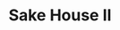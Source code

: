 ---
layout: place
title: Sake House II
permalink: /florida/panama-city-beach/sake-house-ii.html
stateAbbr: FL
stateName: Florida
cityName: Panama City Beach
seo:
  type: restaurant
  links: >-
    https://www.smorefood.com/order-online/sake-house-ii-panama-city-beach-32408-h28yoht0?utm_source=gmb&utm_medium=website
place_id: ChIJSU0SQASGk4gR_5XM4nbqlK8
photos:
  - name: >-
      places/ChIJSU0SQASGk4gR_5XM4nbqlK8/photos/AeeoHcJxeONy1ARE31mxZWsxnrfzv6X5VlHq5WEJrS31xdV6pFYzp9lzmYvY5KUK6SNrVdmUYgzTyg898rNmWEkgfw4oSMDVqvro09MywXKNlp7KW7yIs2aVg_ldX5e8D00deKQ_Y4tdZqvJcOMY7ez2wxOX0mXxDSZZGz5Fnb3OWlHaOGt3CGqwYb2nmr4BoF4PMhzz6RQ4RL1PekgmvN-moA3EgA-wF8EpSA__SIeUXp-SrmvbWOppZ97eXylkTiGVyNQRQuzsMutpeFyrLybi7YGrXK0URYJer7xbFao3dVnODw-hIzDaRjhDqxI7DU6rbCmvGlmwKhl-wMgDPFRtrM8qB8Us5IPxuAlDaTWiL6gUmszYY7pP3Uq72wHRg_6BFVtc0AguEnKVskinn71wJyJPRk1nFmUgUraGfDgI28bdDg
    widthPx: 1932
    heightPx: 2576
    authorAttributions:
      - displayName: Richard Kiefl
        uri: https://maps.google.com/maps/contrib/108287941463956135519
        photoUri: >-
          https://lh3.googleusercontent.com/a/ACg8ocJT_VMK9zzN1y9sWrVTDYjRo_hELrlKvcScQMfFiuWg1GQ9qBs=s100-p-k-no-mo
    flagContentUri: >-
      https://www.google.com/local/imagery/report/?cb_client=maps_api_places.places_api&image_key=!1e10!2sCIHM0ogKEICAgIDklOGgFg&hl=en-US
    googleMapsUri: >-
      https://www.google.com/maps/place//data=!3m4!1e2!3m2!1sCIHM0ogKEICAgIDklOGgFg!2e10!4m2!3m1!1s0x8893860440124d49:0xaf94ea76e2cc95ff
  - name: >-
      places/ChIJSU0SQASGk4gR_5XM4nbqlK8/photos/AeeoHcKrXEFsvMhH2FIZB_fLUHG7LzBG1YIAOTgSpuVkCDqHJgbaIx_rkGLeH38uxsOLxPltECLpsf8Zz51eORomkoD2Myo8NaG1TuMcgax_KwpH_fledYVU2DpqJ34xDPEcBKztqIQRbZFvBmkR_SCzn9j8U8S3a8WkZnkBGrhdDJBg797yHbpelBm6sEzG6ksfGFdAuhMFnX_kGaqHKZLblk1BLHKPV711kCCAkLGlAwEw_03do2ogL_OJqg4nQoTXoo3a8H0YJr3h5rx9un9KAir9movw-Mp8be5HTpATAwv4CAQAYlKvvJEn5cWMfRI6b0v4NRBDWY2WfG_5LxlGS8V7251m4UhZaastHMjs-Q93OyxmCLVWScebJiHXT9Y2oE5O8B7YAunEf9xe9rrN3lu3dFOvjMSzeom8h_c9P5QVzw
    widthPx: 4032
    heightPx: 1908
    authorAttributions:
      - displayName: X
        uri: https://maps.google.com/maps/contrib/108476099936852852520
        photoUri: >-
          https://lh3.googleusercontent.com/a-/ALV-UjU3CmzuoBBa4WiuDfl7j-3QHwblJcYK_XIiH5yXFqH25rwO5h1rWA=s100-p-k-no-mo
    flagContentUri: >-
      https://www.google.com/local/imagery/report/?cb_client=maps_api_places.places_api&image_key=!1e10!2sCIHM0ogKEICAgICK5rG4eA&hl=en-US
    googleMapsUri: >-
      https://www.google.com/maps/place//data=!3m4!1e2!3m2!1sCIHM0ogKEICAgICK5rG4eA!2e10!4m2!3m1!1s0x8893860440124d49:0xaf94ea76e2cc95ff
  - name: >-
      places/ChIJSU0SQASGk4gR_5XM4nbqlK8/photos/AeeoHcIHVRf1w1DnpGOGS9NSSRrTvDhzodz0ArRxoF0_at40ZXfRixMcIKeB0K2YjA4kzMce_qyncEzcjP98Zjnw76VV0dKU9Uwx1mE_tGkfVuvi56-xI6YQBmKgBPfobHKsffh5mzc8MLw7OnCh51MaPiHHFw2IrDKmrTTuzWldp3kPA8QsgIcrbIsEH41nRvyDSpebf4E2RhsItHX6GFSlfTfuDtHgcCYK0ffN2N5cRyw14xSoVI6EjoCWmwk0H6qx-0lxKBTBIwXkfNuD8ivnMMesgfmEsOdePr01A3G1H4gT2eZC6xq--PbJiVJQP0xL3QCoWlq-xQcDBfLK2NCuyY2eUCDE2VU-TIKvk5c8xSQItf4HpIkW5G7HsKlOKSXt2C4gSsfPuonG5W6gDtJALQ677aN-9AxUMI7gD_TdLJk
    widthPx: 3072
    heightPx: 4080
    authorAttributions:
      - displayName: John Levins
        uri: https://maps.google.com/maps/contrib/111263945355361326668
        photoUri: >-
          https://lh3.googleusercontent.com/a-/ALV-UjXTqPzbZELUvG7nD5I1ewqiXCTF1E1kBeiWNrIADH0sRcFvssmhkw=s100-p-k-no-mo
    flagContentUri: >-
      https://www.google.com/local/imagery/report/?cb_client=maps_api_places.places_api&image_key=!1e10!2sCIHM0ogKEICAgICTv_LCdg&hl=en-US
    googleMapsUri: >-
      https://www.google.com/maps/place//data=!3m4!1e2!3m2!1sCIHM0ogKEICAgICTv_LCdg!2e10!4m2!3m1!1s0x8893860440124d49:0xaf94ea76e2cc95ff
  - name: >-
      places/ChIJSU0SQASGk4gR_5XM4nbqlK8/photos/AeeoHcJgNTIArZ2Ai9oKf1NyEhsh-W50o0pd8BmSUjecNb4RhFYuzJqyPzGDw8XFmzy91SE4dg89o6oDPHfblSUVMe3Sk9Mvm3XoOOzC_gALThfGL51cBYOifJWviVMWtGtHta2wlUGm5kYkXcIbOeJ1-WYxeYZBTSGuGBsmnx849pMr1U2eNtmyc5yg9dAeMbYzg--n7Qk2j3hGO56jsAWUoBR56YMEKudN-SUiIlk-Kc7z_8rX7Y4PuTTZfZlc21MwpetXN1-9_1pgOUZVrLrwdgFq7ppfnt2YomAc988AJZvi8S1bbPAWsUMGsDoj2GWDVNL0s9WJqGdDGqC8zx9AneBR_riuCy2qwuRMlq9fM9bTUbzwBlW8uOUwmyPc3hRZCh9v53rrzUShwIjghLOdknLxAeffUlq93RA15XBuldnww5nA
    widthPx: 3072
    heightPx: 4080
    authorAttributions:
      - displayName: John Levins
        uri: https://maps.google.com/maps/contrib/111263945355361326668
        photoUri: >-
          https://lh3.googleusercontent.com/a-/ALV-UjXTqPzbZELUvG7nD5I1ewqiXCTF1E1kBeiWNrIADH0sRcFvssmhkw=s100-p-k-no-mo
    flagContentUri: >-
      https://www.google.com/local/imagery/report/?cb_client=maps_api_places.places_api&image_key=!1e10!2sCIHM0ogKEICAgICTv_KslAE&hl=en-US
    googleMapsUri: >-
      https://www.google.com/maps/place//data=!3m4!1e2!3m2!1sCIHM0ogKEICAgICTv_KslAE!2e10!4m2!3m1!1s0x8893860440124d49:0xaf94ea76e2cc95ff
  - name: >-
      places/ChIJSU0SQASGk4gR_5XM4nbqlK8/photos/AeeoHcKW6dpZMeS5b8OYaZsp9yk6RIYPgBpW59_1mctRKG9-5hwfpWJg7TtVqsV-wIL1oeoRcxXB7vt9uK3jEiuBPdMY74tGQSwMqsZaz6HY8gCVIr3Z9LEfEdAWVCC7o6Mf9ZMYJyeAHxR-TeEn6reiPVbSTO3gTk5iRuS_ztn0L3u6FhCco-Q_K_EiWg9jk5qlsEJrVQkKmARXOXgd3WMFdTRKe91AdbU24ZoZEYaJ91ntYRDApHNhKUBLWL5HcIICoifKdUMMW8OVnYka30TOMENdBW9Thu8hhDD1V9SG8NvrVH-qqNvhLNJc6GKkxuhMTjlyatfgO5k6UVe9YdRzKuNcjJDGxiJs7G8qnMmApcJnOd8gb1E_BS_xM9Kgjv3Rpy3MVCj-7DvdIdmRnXqhdB0eukmTepXvDXa7ucneoBMz_K2Y
    widthPx: 4030
    heightPx: 3023
    authorAttributions:
      - displayName: Jacques Novoa
        uri: https://maps.google.com/maps/contrib/115563380543084943027
        photoUri: >-
          https://lh3.googleusercontent.com/a/ACg8ocL22pI6TkpasD-6vD3jbFnYyH1zmYqTxJlqD14HTIXX5YscNw=s100-p-k-no-mo
    flagContentUri: >-
      https://www.google.com/local/imagery/report/?cb_client=maps_api_places.places_api&image_key=!1e10!2sCIHM0ogKEICAgICpwfLPuwE&hl=en-US
    googleMapsUri: >-
      https://www.google.com/maps/place//data=!3m4!1e2!3m2!1sCIHM0ogKEICAgICpwfLPuwE!2e10!4m2!3m1!1s0x8893860440124d49:0xaf94ea76e2cc95ff
  - name: >-
      places/ChIJSU0SQASGk4gR_5XM4nbqlK8/photos/AeeoHcIZzgh5z_Iri2y77jr7Q3lkWqXQWYSL7Cuoh4EgUh_2ohi8mV4w3cumvI6w4ttDQqs1Tu7OmBT_eOfvqnwj0B6l82uM6gJ1fXWTj_ZHZImMkWIAasFhf6JQ0Tn8zDMQGyhEdTb6Iyy1W3CsGAHtRkFektjXial0WzfygEhhGyHg0VNH8Od9hNyZXzX6iDxsIlOEbkmgSBhttaI2djrMymPyO7-uGDjbV3PggzMBd9s5RAmiTCZaWH5bRShmOE6u7nPyIrx-_-g0eqNutNux7btMDZCIIu9AWuFuueWbg_xbXKHJ_btbiUNJkMrmXVuE8zRpPrNmIEuZyVjTJ5UYpsEoh4Snb9tvSTaTSZW4FtCidMmZ2ObNfzuj_7PCjVZ-fTmQfoDG0nPYlOD5QcJ7mWrHa-hjfuKWaPww7pGzaisJx8fq
    widthPx: 4032
    heightPx: 3024
    authorAttributions:
      - displayName: Jane R
        uri: https://maps.google.com/maps/contrib/104015141538248898667
        photoUri: >-
          https://lh3.googleusercontent.com/a-/ALV-UjUsu2XICNT9LgFLmYNnjiDABTI1y-VvVOO2gSg0EP7i1AjOECrdtQ=s100-p-k-no-mo
    flagContentUri: >-
      https://www.google.com/local/imagery/report/?cb_client=maps_api_places.places_api&image_key=!1e10!2sCIHM0ogKEICAgICuwbbysgE&hl=en-US
    googleMapsUri: >-
      https://www.google.com/maps/place//data=!3m4!1e2!3m2!1sCIHM0ogKEICAgICuwbbysgE!2e10!4m2!3m1!1s0x8893860440124d49:0xaf94ea76e2cc95ff
  - name: >-
      places/ChIJSU0SQASGk4gR_5XM4nbqlK8/photos/AeeoHcJTEy_1UVvHZz4K74IDvJ4Yk1NNzoMCpbrVcBlJCxcGu07wKoiaN-KiCDozfKiGyX2DSO0X_RQVmAtm5WvyyuhuEWfCmh67KSVM7_-3F5rMqhy0ZOnwERKD-viT9iC2k9bf0srPvv2YVPIZl_4GRBFp1zLo1fY_ZXGUHRRz958mWDE27SetFjPJQP7jAYTuI96KmhTCDiG1SWX5JLGanacqzyAjYe4iS7Ou-VEMPjvdVkpfJP1dqmRorFl8z1tGYRG06Wi5-sT_WtYmc94dXmGR-4sdUSGQFHm-Pitz_fgdn8tIQwgctqt5iseJnD5rDMEq-vOw27KxYvmm22QgmQpvT9ZiaKz7MDqcYcZEgtXWT0tlV2v5jzP6FXkO63t76jOE647bAicLbbwoSU5QWDLWMc9z165njFEYP0QLnNw
    widthPx: 2909
    heightPx: 3697
    authorAttributions:
      - displayName: John Levins
        uri: https://maps.google.com/maps/contrib/111263945355361326668
        photoUri: >-
          https://lh3.googleusercontent.com/a-/ALV-UjXTqPzbZELUvG7nD5I1ewqiXCTF1E1kBeiWNrIADH0sRcFvssmhkw=s100-p-k-no-mo
    flagContentUri: >-
      https://www.google.com/local/imagery/report/?cb_client=maps_api_places.places_api&image_key=!1e10!2sCIHM0ogKEICAgICJydrNaA&hl=en-US
    googleMapsUri: >-
      https://www.google.com/maps/place//data=!3m4!1e2!3m2!1sCIHM0ogKEICAgICJydrNaA!2e10!4m2!3m1!1s0x8893860440124d49:0xaf94ea76e2cc95ff
  - name: >-
      places/ChIJSU0SQASGk4gR_5XM4nbqlK8/photos/AeeoHcKFFAi7SCQ7_lkRoEUfXqLpohsPVOn91a5COcZGRGlCboBEmAdi3uCzkZ9_JR_1aDPeBM-Q-15TLTHaofOgagb9bUQSJZo18G_l3Ym4cuIyo--t-FjHlSdY8qWZtFAlqQ3SD0o9qdBUZbSd-M3_o7qJiNJxUavFe7dHAr35DDq--tvleajd7_NgavsEDIiVb4VR0A8dKV2-uujGZDMqEcp-vzABUa4DZfVxz9rH9xF8SsApRAVvJSvv7pP1-THD43wbHeoVd6dUkoIXq_AdCkhD958r_tajgB_BMINboYA6gJ-wzA_hRaC5asIo5V9gne1KghK24R1E-x75c4p-FdoCPY4IBkw4WqsnqWmHl2c18XlE2ZIaKSvLauJEnYvk1sMNRZPVZAyXDlPjexO21QML_NRKq_rtYaSbjmLmBEiUhA
    widthPx: 4032
    heightPx: 3024
    authorAttributions:
      - displayName: Mark Santillo
        uri: https://maps.google.com/maps/contrib/105650374694278506400
        photoUri: >-
          https://lh3.googleusercontent.com/a-/ALV-UjXf-XlP1WV7wEJ7BhN12-TDxcs8Wz44PNxUb3czjJlqNwEquvKW=s100-p-k-no-mo
    flagContentUri: >-
      https://www.google.com/local/imagery/report/?cb_client=maps_api_places.places_api&image_key=!1e10!2sCIHM0ogKEICAgIC4z_HZOg&hl=en-US
    googleMapsUri: >-
      https://www.google.com/maps/place//data=!3m4!1e2!3m2!1sCIHM0ogKEICAgIC4z_HZOg!2e10!4m2!3m1!1s0x8893860440124d49:0xaf94ea76e2cc95ff
  - name: >-
      places/ChIJSU0SQASGk4gR_5XM4nbqlK8/photos/AeeoHcJGu6-3OQ9aFZyeCs9BPBHf4ABfHquOMPlN1AJqlwwnaRj_pSP_CxLAVzkebQw495ZEHkeXjW6ocHj3fCrwtUY08KnXEd1AGVtgbvlZ7HaBw597V4grA-ETVDne724ZLHd8PmLw6wEE2iCQlfjzDBmaLgDSNde9PBOLNDmJUlDoaj4O7sImfZThsB7m_tncG1-A6rAwk_CzwowYKjeIac2VVKHse_k5AxZa3QrokOP1FQdcxQt5hrfYt2Ooq-DqSyd_IhDjald0Oy0dQBtV_pnfsJox6z_GtPbJK5qq239VSKdV_TO0Q0PEOZrI6BFz_B82J4b5tcjGVOY_oWlcOJ7qHDcRRVE_y-bU-S6j03E5RlR45sxVSkCrjZXOzmAC0ZEjCASaijuTwhFPB11hlsMvgx7Z7WfeZCOKNRSKOaJ5HDyP
    widthPx: 2576
    heightPx: 1932
    authorAttributions:
      - displayName: Arthur Keith (ArtieChoke)
        uri: https://maps.google.com/maps/contrib/113502806582049697217
        photoUri: >-
          https://lh3.googleusercontent.com/a-/ALV-UjXHwnEzukTA8eg146BKZEnbvPdPEfwIKXLhLRuUxoT1LRaB0okqJw=s100-p-k-no-mo
    flagContentUri: >-
      https://www.google.com/local/imagery/report/?cb_client=maps_api_places.places_api&image_key=!1e10!2sCIHM0ogKEICAgID24LOv_wE&hl=en-US
    googleMapsUri: >-
      https://www.google.com/maps/place//data=!3m4!1e2!3m2!1sCIHM0ogKEICAgID24LOv_wE!2e10!4m2!3m1!1s0x8893860440124d49:0xaf94ea76e2cc95ff
  - name: >-
      places/ChIJSU0SQASGk4gR_5XM4nbqlK8/photos/AeeoHcIdQzjXd4qdYDDHBk1smd8jlnelQrjRGb4y-WAneI4uk34EDDNBjHaEjauPd0p-A7kR3RwydgiIW_5KI-M9o3IqISkS6fxgsk7xQpNEcXFuB5ufmzn7IcuSySTanvum0Pd4FiA6bUzEYKEdgb24ZcE2kNhENlFO_G3gJUFQzuQ5S8EW3wRFM0hj0Skp-rLTBinSAiSdIlgcD9c3Bi2ePrPApHS4Hq_Q2QDnOfElPhmddwKulrXd2CY2iv6PD6LN0gTSVrXvdQH21wosD5lk3W-yjaRheyIvci7o9FbdhZ_yHjWHHyRekLVrvuvDqgFQQYbXgoErCCQWOr0KwDjMeR5VsaivRGefxVrAjqSIXpsNk54XdB4yIpW0DokfHG2vEoD52Oh-K6Np62QufFawh5ocI6N5S59KwMri6gRnFmg
    widthPx: 3024
    heightPx: 4032
    authorAttributions:
      - displayName: Jane R
        uri: https://maps.google.com/maps/contrib/104015141538248898667
        photoUri: >-
          https://lh3.googleusercontent.com/a-/ALV-UjUsu2XICNT9LgFLmYNnjiDABTI1y-VvVOO2gSg0EP7i1AjOECrdtQ=s100-p-k-no-mo
    flagContentUri: >-
      https://www.google.com/local/imagery/report/?cb_client=maps_api_places.places_api&image_key=!1e10!2sCIHM0ogKEICAgICuwbbyMg&hl=en-US
    googleMapsUri: >-
      https://www.google.com/maps/place//data=!3m4!1e2!3m2!1sCIHM0ogKEICAgICuwbbyMg!2e10!4m2!3m1!1s0x8893860440124d49:0xaf94ea76e2cc95ff
address: '1012 Thomas Dr #7444, Panama City Beach, FL 32408, USA'
street: '1012 Thomas Dr #7444'
city: Panama City Beach
state: FL
zip: '32408'
country: USA
neighborhood: Coastal Palms Commercial
latitude: '30.175597'
longitude: '-85.760571'
accessibility_options:
  wheelchairAccessibleParking: true
  wheelchairAccessibleEntrance: true
  wheelchairAccessibleRestroom: true
  wheelchairAccessibleSeating: true
business_status: OPERATIONAL
name: Sake House II
google_maps_links:
  directionsUri: >-
    https://www.google.com/maps/dir//''/data=!4m7!4m6!1m1!4e2!1m2!1m1!1s0x8893860440124d49:0xaf94ea76e2cc95ff!3e0
  placeUri: https://maps.google.com/?cid=12651995049522664959
  writeAReviewUri: >-
    https://www.google.com/maps/place//data=!4m3!3m2!1s0x8893860440124d49:0xaf94ea76e2cc95ff!12e1
  reviewsUri: >-
    https://www.google.com/maps/place//data=!4m4!3m3!1s0x8893860440124d49:0xaf94ea76e2cc95ff!9m1!1b1
  photosUri: >-
    https://www.google.com/maps/place//data=!4m3!3m2!1s0x8893860440124d49:0xaf94ea76e2cc95ff!10e5
primary_type: Japanese Restaurant
opening_hours:
  regular: null
  current: null
secondary_opening_hours:
  regular:
    weekdayDescriptions: null
    type: null
  current:
    weekdayDescriptions: null
    type: null
phone: (850) 249-9789
price_level: PRICE_LEVEL_MODERATE
price_range: null
rating: '4.3'
rating_count: 0
website: >-
  https://www.smorefood.com/order-online/sake-house-ii-panama-city-beach-32408-h28yoht0?utm_source=gmb&utm_medium=website
description: >-
  Explore Sake House II in Panama City Beach, FL$$$Sake House II in Panama City
  Beach, FL, stands out as a cozy Japanese restaurant offering a blend of fresh
  flavors and inviting ambiance that draws in locals and visitors alike. The
  menu features delectable sushi options alongside classic dishes like tempura
  and dumplings, all prepared with authentic tastes that provide great value for
  a satisfying meal. Accessibility features such as wheelchair-friendly parking
  and entrances make it a convenient spot for everyone, enhancing the overall
  dining experience. Whether you're grabbing takeout or enjoying a relaxed
  sit-down, this eatery captures the essence of quality Japanese cuisine in a
  welcoming environment, perfect for those seeking top-rated sushi spots nearby.
generative_summary: >-
  Explore Sake House II in Panama City Beach, FL$$$Sake House II in Panama City
  Beach, FL, stands out as a cozy Japanese restaurant offering a blend of fresh
  flavors and inviting ambiance that draws in locals and visitors alike. The
  menu features delectable sushi options alongside classic dishes like tempura
  and dumplings, all prepared with authentic tastes that provide great value for
  a satisfying meal. Accessibility features such as wheelchair-friendly parking
  and entrances make it a convenient spot for everyone, enhancing the overall
  dining experience. Whether you're grabbing takeout or enjoying a relaxed
  sit-down, this eatery captures the essence of quality Japanese cuisine in a
  welcoming environment, perfect for those seeking top-rated sushi spots nearby.
generative_disclosure: Summarized by AI using the Grok-3-Mini model.
reviews:
  - name: >-
      places/ChIJSU0SQASGk4gR_5XM4nbqlK8/reviews/ChZDSUhNMG9nS0VJQ0FnTUNnMjhMMEZBEAE
    relativePublishTimeDescription: a month ago
    rating: 5
    text:
      text: >-
        Wonderful dinner experience! Delicious sushi the kids gobbled up, crispy
        tempura, perfectly steamed dumplings, yummy pepper steak bento box, and
        friendly service! The owners are very kind and attentive. This is
        authentic Japanese cuisine. We loved it! Excellent value and quality!
      languageCode: en
    originalText:
      text: >-
        Wonderful dinner experience! Delicious sushi the kids gobbled up, crispy
        tempura, perfectly steamed dumplings, yummy pepper steak bento box, and
        friendly service! The owners are very kind and attentive. This is
        authentic Japanese cuisine. We loved it! Excellent value and quality!
      languageCode: en
    authorAttribution:
      displayName: Kim Goss
      uri: https://www.google.com/maps/contrib/106102008221725503968/reviews
      photoUri: >-
        https://lh3.googleusercontent.com/a-/ALV-UjWGltIyBkPdOYUxJHE5_e3RHLH-v8wDhxaFgzQcuFy8nfNhe6JxgA=s128-c0x00000000-cc-rp-mo-ba2
    publishTime: '2025-02-21T02:15:50.775831Z'
    flagContentUri: >-
      https://www.google.com/local/review/rap/report?postId=ChZDSUhNMG9nS0VJQ0FnTUNnMjhMMEZBEAE&d=17924085&t=1
    googleMapsUri: >-
      https://www.google.com/maps/reviews/data=!4m6!14m5!1m4!2m3!1sChZDSUhNMG9nS0VJQ0FnTUNnMjhMMEZBEAE!2m1!1s0x8893860440124d49:0xaf94ea76e2cc95ff
  - name: >-
      places/ChIJSU0SQASGk4gR_5XM4nbqlK8/reviews/ChdDSUhNMG9nS0VJQ0FnSUR2dVBqcjlBRRAB
    relativePublishTimeDescription: 3 months ago
    rating: 1
    text:
      text: >-
        I purchased the Shrimp Tepura Sushi roll and the Dynamite Sushi Rolls 2
        times once I picked up and the 2nd time door dash. We'll the  Shrimp
        from the Shrimp Tepura Sushi roll was eaten from the rice roll and
        wrapped back up into the rice with the tails sticking out to make me
        think the shrimp was there and the dipping sauce was just about gone and
        had shrimp residue inside it which is clear it was dipped. Which was a
        dead give away. I think they taking food from the customers that dining
        in and finished and instead of throwing in the trash they putting it on
        the 2 go orders or puttingon new dinningin customes plates. Now for the
        Dynamite Sushi Rolls 2 of my rolls was bitten into and placed back into
        my to go order. I will never in life order from this place again. Of
        course the door dash order they blamed on door dash but when it happened
        again and I picked it up myself I knew what they were doing. Instead of
        throwing the food away of the people dinning inside they take what they
        can savage off those plates and placing in to go orders and possibly
        giving to other people who dine in. It's very impossible to happen 2
        times if they wasn't. And I picked up the 2nd time. So who are they
        fooling. My very 1st time going, i ordered a Shrimp fried rice and i
        literally had 6 shrimp on a big tray of just rice with only onions no
        veggies at all for $17. I didn't take pictures of the 2 orders above.
        Took back both times and they refuse to refund me both times saying door
        dash did it and when i told them about the one i picked up the accused
        me of eating i drove 15 miles to take back both times,  had to pay door
        dash to deliver the 1st time so i lost all the way across the board.Be
        very mindful of what they doing.They're very nasty.
      languageCode: en
    originalText:
      text: >-
        I purchased the Shrimp Tepura Sushi roll and the Dynamite Sushi Rolls 2
        times once I picked up and the 2nd time door dash. We'll the  Shrimp
        from the Shrimp Tepura Sushi roll was eaten from the rice roll and
        wrapped back up into the rice with the tails sticking out to make me
        think the shrimp was there and the dipping sauce was just about gone and
        had shrimp residue inside it which is clear it was dipped. Which was a
        dead give away. I think they taking food from the customers that dining
        in and finished and instead of throwing in the trash they putting it on
        the 2 go orders or puttingon new dinningin customes plates. Now for the
        Dynamite Sushi Rolls 2 of my rolls was bitten into and placed back into
        my to go order. I will never in life order from this place again. Of
        course the door dash order they blamed on door dash but when it happened
        again and I picked it up myself I knew what they were doing. Instead of
        throwing the food away of the people dinning inside they take what they
        can savage off those plates and placing in to go orders and possibly
        giving to other people who dine in. It's very impossible to happen 2
        times if they wasn't. And I picked up the 2nd time. So who are they
        fooling. My very 1st time going, i ordered a Shrimp fried rice and i
        literally had 6 shrimp on a big tray of just rice with only onions no
        veggies at all for $17. I didn't take pictures of the 2 orders above.
        Took back both times and they refuse to refund me both times saying door
        dash did it and when i told them about the one i picked up the accused
        me of eating i drove 15 miles to take back both times,  had to pay door
        dash to deliver the 1st time so i lost all the way across the board.Be
        very mindful of what they doing.They're very nasty.
      languageCode: en
    authorAttribution:
      displayName: N Williams
      uri: https://www.google.com/maps/contrib/112200786550158214158/reviews
      photoUri: >-
        https://lh3.googleusercontent.com/a/ACg8ocJ9mYfXtTELgwsVEZxt2FUwDO43l8YHEJANnSZCN14kmEywZ2Q=s128-c0x00000000-cc-rp-mo
    publishTime: '2024-12-17T11:49:40.071128Z'
    flagContentUri: >-
      https://www.google.com/local/review/rap/report?postId=ChdDSUhNMG9nS0VJQ0FnSUR2dVBqcjlBRRAB&d=17924085&t=1
    googleMapsUri: >-
      https://www.google.com/maps/reviews/data=!4m6!14m5!1m4!2m3!1sChdDSUhNMG9nS0VJQ0FnSUR2dVBqcjlBRRAB!2m1!1s0x8893860440124d49:0xaf94ea76e2cc95ff
  - name: >-
      places/ChIJSU0SQASGk4gR_5XM4nbqlK8/reviews/ChdDSUhNMG9nS0VJQ0FnSUNVekxIODJRRRAB
    relativePublishTimeDescription: 5 years ago
    rating: 5
    text:
      text: >-
        Absolutely amazing. Wife and I wanted to come here, and found the gem.
        Wonderful atmosphere, and waitress very knowledgeable. The cheif is top
        par, and a 10/10. The salad with ginger dressing was authentic, and
        fresh! All sushi was fresh and great. We arrived about 630 pm and the
        crowed followed. It was not overly crowded at all, but you could tell
        everyone loved this place.  We both actually give this place a 5star.
        It's top notch! Deffinantly Recommend, and will be returning very soon.
        You will enjoy this place.
      languageCode: en
    originalText:
      text: >-
        Absolutely amazing. Wife and I wanted to come here, and found the gem.
        Wonderful atmosphere, and waitress very knowledgeable. The cheif is top
        par, and a 10/10. The salad with ginger dressing was authentic, and
        fresh! All sushi was fresh and great. We arrived about 630 pm and the
        crowed followed. It was not overly crowded at all, but you could tell
        everyone loved this place.  We both actually give this place a 5star.
        It's top notch! Deffinantly Recommend, and will be returning very soon.
        You will enjoy this place.
      languageCode: en
    authorAttribution:
      displayName: Coin McDuck
      uri: https://www.google.com/maps/contrib/102157721895392186045/reviews
      photoUri: >-
        https://lh3.googleusercontent.com/a-/ALV-UjUE6Y9KBCLrSgS-bMUOZejfVD6bSgRpOqV07b7ZrP5w4TiXfhtMzw=s128-c0x00000000-cc-rp-mo
    publishTime: '2019-07-20T00:52:19.716902Z'
    flagContentUri: >-
      https://www.google.com/local/review/rap/report?postId=ChdDSUhNMG9nS0VJQ0FnSUNVekxIODJRRRAB&d=17924085&t=1
    googleMapsUri: >-
      https://www.google.com/maps/reviews/data=!4m6!14m5!1m4!2m3!1sChdDSUhNMG9nS0VJQ0FnSUNVekxIODJRRRAB!2m1!1s0x8893860440124d49:0xaf94ea76e2cc95ff
  - name: >-
      places/ChIJSU0SQASGk4gR_5XM4nbqlK8/reviews/ChdDSUhNMG9nS0VJQ0FnSURxaXB1OXZBRRAB
    relativePublishTimeDescription: 3 years ago
    rating: 4
    text:
      text: >-
        As mentioned by other reviewers, the food is great and priced fairly.
        The sushi were simple but tasty. The environment was great, which is
        very important to me and the place is very clean overall. I am taking
        one ⭐ off because the waiter only provided basic information about some
        menu items. I also had a question about some Japanese masks that served
        as a decoration near the ceiling but unfortunately he didn't know much
        about them either, so I ended up googling. It would be nice if the
        employees knew at least something about their place. Maybe I'm being too
        picky but the food is really good if that's all you care about.
      languageCode: en
    originalText:
      text: >-
        As mentioned by other reviewers, the food is great and priced fairly.
        The sushi were simple but tasty. The environment was great, which is
        very important to me and the place is very clean overall. I am taking
        one ⭐ off because the waiter only provided basic information about some
        menu items. I also had a question about some Japanese masks that served
        as a decoration near the ceiling but unfortunately he didn't know much
        about them either, so I ended up googling. It would be nice if the
        employees knew at least something about their place. Maybe I'm being too
        picky but the food is really good if that's all you care about.
      languageCode: en
    authorAttribution:
      displayName: Max Zhiglov
      uri: https://www.google.com/maps/contrib/112947733666009690131/reviews
      photoUri: >-
        https://lh3.googleusercontent.com/a-/ALV-UjWAe1WLTPVGhSmmk53OPrCNeyqvxw4SFtnmOk_J1RzBjQ92Wj6SkQ=s128-c0x00000000-cc-rp-mo-ba4
    publishTime: '2021-07-04T18:24:43.644257Z'
    flagContentUri: >-
      https://www.google.com/local/review/rap/report?postId=ChdDSUhNMG9nS0VJQ0FnSURxaXB1OXZBRRAB&d=17924085&t=1
    googleMapsUri: >-
      https://www.google.com/maps/reviews/data=!4m6!14m5!1m4!2m3!1sChdDSUhNMG9nS0VJQ0FnSURxaXB1OXZBRRAB!2m1!1s0x8893860440124d49:0xaf94ea76e2cc95ff
  - name: >-
      places/ChIJSU0SQASGk4gR_5XM4nbqlK8/reviews/ChZDSUhNMG9nS0VJQ0FnSUM0eWFlVmRREAE
    relativePublishTimeDescription: 5 years ago
    rating: 5
    text:
      text: >-
        Food was amazing! Prices are fair and service was good. We got cowboy
        rolls, love rolls(my favorite), and California. We also ordered chicken
        fried rice that was absolutely the best I’ve had yet.
      languageCode: en
    originalText:
      text: >-
        Food was amazing! Prices are fair and service was good. We got cowboy
        rolls, love rolls(my favorite), and California. We also ordered chicken
        fried rice that was absolutely the best I’ve had yet.
      languageCode: en
    authorAttribution:
      displayName: Adrianna Martinez
      uri: https://www.google.com/maps/contrib/111499843704473387012/reviews
      photoUri: >-
        https://lh3.googleusercontent.com/a-/ALV-UjVG_AixiEf4_jbXVjy8m7zX9sppOFJElrWqduBGiIJPiKZWn8GNCg=s128-c0x00000000-cc-rp-mo-ba4
    publishTime: '2019-06-08T23:57:59.996730Z'
    flagContentUri: >-
      https://www.google.com/local/review/rap/report?postId=ChZDSUhNMG9nS0VJQ0FnSUM0eWFlVmRREAE&d=17924085&t=1
    googleMapsUri: >-
      https://www.google.com/maps/reviews/data=!4m6!14m5!1m4!2m3!1sChZDSUhNMG9nS0VJQ0FnSUM0eWFlVmRREAE!2m1!1s0x8893860440124d49:0xaf94ea76e2cc95ff
review_summary: >-
  Insights from Guest Feedback$$$Visitors to this Japanese eatery often
  highlight the fresh and flavorful sushi rolls as a standout feature, making it
  a go-to choice for anyone craving authentic tastes in a casual setting. Many
  appreciate the friendly service and reasonable prices, which contribute to a
  comfortable atmosphere ideal for family outings or quick meals. While most
  experiences are positive, a few mentions of occasional issues with takeout
  orders remind us that consistency can vary, but overall, the vibe remains
  enjoyable. If you're exploring sushi restaurants near you, this spot earns
  praise for its solid offerings and welcoming feel, encouraging repeat visits
  for those who love quality Japanese fare. In summary, it's a reliable option
  that balances tasty dishes with good service, keeping things light and
  satisfying for diners in the area.
review_disclosure: Summarized by AI using the Grok-3-Mini model.
parking_options:
  freeParkingLot: true
  freeStreetParking: true
  paidStreetParking: false
  valetParking: false
payment_options:
  acceptsCreditCards: true
  acceptsDebitCards: true
  acceptsCashOnly: false
  acceptsNfc: true
allow_dogs: null
curbside_pickup: false
delivery: false
dine_in: true
good_for_children: true
good_for_groups: true
good_for_sports: false
live_music: false
menu_for_children: null
outdoor_seating: false
reservable: true
restroom: true
serves_beer: true
serves_breakfast: false
serves_brunch: false
serves_cocktails: null
serves_coffee: true
serves_dinner: true
serves_dessert: true
serves_lunch: true
serves_vegetarian_food: true
serves_wine: true
takeout: true
update_category: pro
places_description: null

---